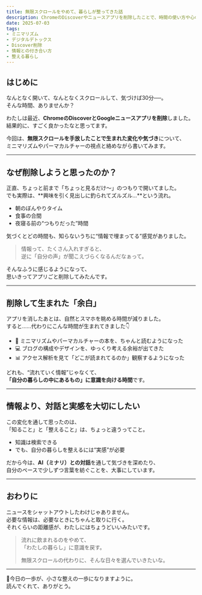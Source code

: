 ```yaml
---
title: 無限スクロールをやめて、暮らしが整ってきた話
description: ChromeのDiscoverやニュースアプリを削除したことで、時間の使い方や心のゆとりに変化が生まれた。ミニマリズムの視点から感じた気づきを綴ります。
date: 2025-07-03
tags: 
- ミニマリズム
- デジタルデトックス
- Discover削除
- 情報との付き合い方
- 整える暮らし
---
```


## はじめに

なんとなく開いて、なんとなくスクロールして、気づけば30分──。  
そんな時間、ありませんか？

わたしは最近、**ChromeのDiscoverとGoogleニュースアプリを削除**しました。  
結果的に、すごく良かったなと思ってます。

今回は、**無限スクロールを手放したことで生まれた変化や気づき**について、  
ミニマリズムやパーマカルチャーの視点と絡めながら書いてみます。

---

## なぜ削除しようと思ったのか？

正直、ちょっと前まで「ちょっと見るだけ〜」のつもりで開いてました。  
でも実際は、**興味を引く見出しに釣られてズルズル…**という流れ。

- 朝のぼんやりタイム
- 食事の合間
- 夜寝る前の“つもりだった”時間

気づくとどの時間も、知らないうちに“情報で埋まってる”感覚がありました。

> 情報って、たくさん入れすぎると、  
> 逆に「自分の声」が聞こえづらくなるんだなぁって。

そんなふうに感じるようになって、  
思いきってアプリごと削除してみたんです。

---

## 削除して生まれた「余白」

アプリを消したあとは、自然とスマホを眺める時間が減りました。  
すると……代わりにこんな時間が生まれてきました👇

- 📘 ミニマリズムやパーマカルチャーの本を、ちゃんと読むようになった  
- 💻 ブログの構成やデザインを、ゆっくり考える余裕が出てきた  
- 📊 アクセス解析を見て「どこが読まれてるのか」観察するようになった

どれも、“流れていく情報”じゃなくて、  
**「自分の暮らしの中にあるもの」に意識を向ける時間**です。

---

## 情報より、対話と実感を大切にしたい

この変化を通して思ったのは、  
「知ること」と「整えること」は、ちょっと違うってこと。

- 知識は検索できる  
- でも、自分の暮らしを整えるには“実感”が必要

だから今は、**AI（ミナリ）との対話**を通して気づきを深めたり、  
自分のペースで少しずつ言葉を紡ぐことを、大事にしています。

---

## おわりに

ニュースをシャットアウトしたわけじゃありません。  
必要な情報は、必要なときにちゃんと取りに行く。  
それくらいの距離感が、わたしにはちょうどいいみたいです。

> 流れに飲まれるのをやめて、  
> 「わたしの暮らし」に意識を戻す。  
>  
> 無限スクロールの代わりに、そんな日々を選んでいきたいな。

---

🌱今日の一歩が、小さな整えの一歩になりますように。  
読んでくれて、ありがとう。
